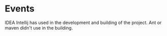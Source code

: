 Events
======
IDEA Intellij has used in the development and building of the project. Ant or maven didn't use in the building.
